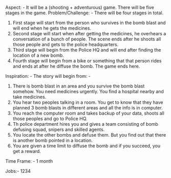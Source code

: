 Aspect: - It will be a (shooting + adventurous) game. There will be five stages in the game.
Problem/Challenge: -
There will be four stages in total.
1.	First stage will start from the person who survives in the bomb blast and will end when he gets the medicines.
2.	Second stage will start when after getting the medicines, he overhears a conversation of a bunch of people. The scene ends after he shoots all those people and gets to the police headquarters.
3.	Third stage will begin from the Police HQ and will end after finding the location of a new bomb.
4.	Fourth stage will begin from a bike or something that that person rides and ends at after he diffuse the bomb. 
The game ends here.

Inspiration: - The story will begin from: -
1.	There is bomb blast in an area and you survive the bomb blast somehow. You need medicines urgently. You find a hospital nearby and take medicines.
2.	You hear two peoples talking in a room. You get to know that they have planned 3 bomb blasts in different areas and all the info is in computer.
3.	You reach the computer room and takes backup of your data, shoots all those peoples and go to Police HQ.
4.	Th police department hires you and gives a team consisting of bomb defusing squad, snipers and skilled agents.
5.	You locate the other bombs and defuse them. But you find out that there is another bomb pointed in a location. 
6.	You are given a time limit to diffuse the bomb and if you succeed, you get a reward.

Time Frame: - 1 month

Jobs:- 1234


